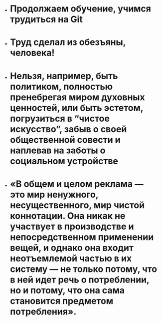 * # Продолжаем обучение, учимся трудиться на Git

* # Труд сделал из обезъяны, человека! 

* # Нельзя, например, быть политиком, полностью пренебрегая миром духовных ценностей, или быть эстетом, погрузиться в “чистое искусство”, забыв о своей общественной совести и наплевав на заботы о социальном устройстве

* # «В общем и целом реклама — это мир ненужного, несущественного, мир чистой коннотации. Она никак не участвует в производстве и непосредственном применении вещей, и однако она входит неотъемлемой частью в их систему — не только потому, что в ней идет речь о потреблении, но и потому, что она сама становится предметом потребления».